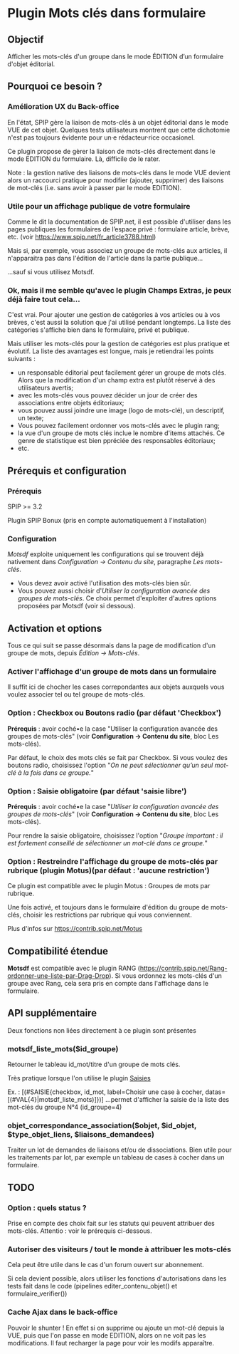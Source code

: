 # Plugin Mots clés dans formulaire


## Objectif
Afficher les mots-clés d'un groupe dans le mode ÉDITION d’un formulaire d'objet éditorial.


## Pourquoi ce besoin ?

### Amélioration UX du Back-office
En l'état, SPIP gère la liaison de mots-clés à un objet éditorial dans le mode VUE de cet objet.
Quelques tests utilisateurs montrent que cette dichotomie n'est pas toujours évidente pour un·e rédacteur·rice occasionel.

Ce plugin propose de gèrer la liaison de mots-clés directement dans le mode EDITION du formulaire. Là, difficile de le rater.

Note : la gestion native des liaisons de mots-clés dans le mode VUE devient alors un raccourci pratique pour modifier (ajouter, supprimer) des liaisons de mot-clés (i.e. sans avoir à passer par le mode EDITION).

### Utile pour un affichage publique de votre formulaire
Comme le dit la documentation de SPIP.net, il est possible d'utiliser dans les pages publiques les formulaires de l’espace privé : formulaire article, brève, etc. (voir https://www.spip.net/fr_article3788.html)

Mais si, par exemple, vous associez un groupe de mots-clés aux articles, il n'apparaitra pas dans l'édition de l'article dans la partie publique…

…sauf si vous utilisez Motsdf.

### Ok, mais il me semble qu'avec le plugin Champs Extras, je peux déjà faire tout cela…
C'est vrai. Pour ajouter une gestion de catégories à vos articles ou à vos brèves, c'est aussi la solution que j'ai utilisé pendant longtemps. La liste des catégories s'affiche bien dans le formulaire, privé et publique.

Mais utiliser les mots-clés pour la gestion de catégories est plus pratique et évolutif.
La liste des avantages est longue, mais je retiendrai les points suivants :

- un responsable éditorial peut facilement gérer un groupe de mots clés. Alors que la modification d'un champ extra est plutôt réservé à des utilisateurs avertis;
- avec les mots-clés vous pouvez décider un jour de créer des associations entre objets éditoriaux;
- vous pouvez aussi joindre une image (logo de mots-clé), un descriptif, un texte;
- Vous pouvez facilement ordonner vos mots-clés avec le plugin rang;
- la vue d'un groupe de mots clés inclue le nombre d'items attachés. Ce genre de statistique est bien ppréciée des responsables éditoriaux;
- etc.

## Prérequis et configuration

### Prérequis
SPIP >= 3.2

Plugin SPIP Bonux (pris en compte automatiquement à l'installation)

### Configuration
*Motsdf* exploite uniquement les configurations qui se trouvent déjà nativement dans *Configuration -> Contenu du site*, paragraphe *Les mots-clés*.

- Vous devez avoir activé l'utilisation des mots-clés bien sûr.
- Vous pouvez aussi choisir d'*Utiliser la configuration avancée des groupes de mots-clés*. Ce choix permet d'exploiter d'autres options proposées par Motsdf (voir si dessous).

## Activation et options
Tous ce qui suit se passe désormais dans la page de modification d'un groupe de mots, depuis *Édition -> Mots-clés*.

### Activer l'affichage d'un groupe de mots dans un formulaire
Il suffit ici de chocher les cases correpondantes aux objets auxquels vous voulez associer tel ou tel groupe de mots-clés.

### Option : Checkbox ou Boutons radio (par défaut 'Checkbox')
**Prérequis** : avoir coché•e la case "Utiliser la configuration avancée des groupes de mots-clés" (voir **Configuration -> Contenu du site**, bloc Les mots-clés).

Par défaut, le choix des mots clés se fait par Checkbox.
Si vous voulez des boutons radio, choisissez l'option "*On ne peut sélectionner qu’un seul mot-clé à la fois dans ce groupe.*"

### Option : Saisie obligatoire (par défaut 'saisie libre')
**Prérequis** : avoir coché•e la case "*Utiliser la configuration avancée des groupes de mots-clés*" (voir **Configuration -> Contenu du site**, bloc Les mots-clés).

Pour rendre la saisie obligatoire, choisissez l'option "*Groupe important : il est fortement conseillé de sélectionner un mot-clé dans ce groupe.*"

### Option : Restreindre l'affichage du groupe de mots-clés par rubrique (plugin Motus)(par défaut : 'aucune restriction')
Ce plugin est compatible avec le plugin Motus : Groupes de mots par rubrique.

Une fois activé, et toujours dans le formulaire d'édition du groupe de mots-clés, choisir les restrictions par rubrique qui vous conviennent.

Plus d'infos sur https://contrib.spip.net/Motus

## Compatibilité étendue
**Motsdf** est compatible avec le plugin RANG (https://contrib.spip.net/Rang-ordonner-une-liste-par-Drag-Drop).
Si vous ordonnez les mots-clés d'un groupe avec Rang, cela sera pris en compte dans l'affichage dans le formulaire.

## API supplémentaire
Deux fonctions non liées directement à ce plugin sont présentes

### motsdf_liste_mots($id_groupe)
Retourner le tableau id_mot/titre d'un groupe de mots clés.

Très pratique lorsque l'on utilise le plugin <a href="https://contrib.spip.net/Saisies">Saisies</a>

Ex. : [(#SAISIE{checkbox, id_mot, label=Choisir une case à cocher, datas=[(#VAL{4}|motsdf_liste_mots)]})]
…permet d'afficher la saisie de la liste des mot-clés du groupe N°4 (id_groupe=4)

### objet_correspondance_association($objet, $id_objet, $type_objet_liens, $liaisons_demandees)
Traiter un lot de demandes de liaisons et/ou de dissociations. Bien utile pour les traitements par lot, par exemple un tableau de cases à cocher dans un formulaire.

## TODO
### Option : quels status ?
Prise en compte des choix fait sur les statuts qui peuvent attribuer des mots-clés.
Attentio : voir le prérequis ci-dessous.

### Autoriser des visiteurs / tout le monde à attribuer les mots-clés
Cela peut être utile dans le cas d'un forum ouvert sur abonnement.

Si cela devient possible, alors utiliser les fonctions d'autorisations dans les tests fait dans le code (pipelines editer_contenu_objet() et formulaire_verifier())

### Cache Ajax dans le back-office
Pouvoir le shunter ! En effet si on supprime ou ajoute un mot-clé depuis la VUE, puis que l'on passe en mode EDITION, alors on ne voit pas les modifications. Il faut recharger la page pour voir les modifs apparaître.


